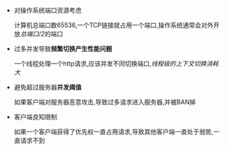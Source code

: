 * 对操作系统端口资源考虑

  计算机总端口数65536,一个TCP链接就占用一个端口,操作系统通常会对外开放*总端口/2*的端口

* 过多并发导致**频繁切换产生性能问题**

  一个线程处理一个http请求,应该并发不同切换端口,*线程级的上下文切换消耗大*

* 避免超过服务器**并发阈值**

  如果客户端对服务器恶意攻击,导致过多请求进入服务器,并被BAN掉

* 客户端良知限制

  如果一个客户端获得了优先权一直占用请求,导致其他客户端一直处于弱势,一直请求不到